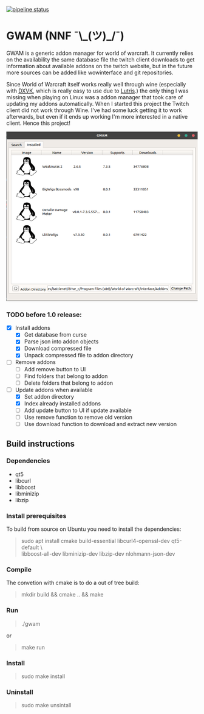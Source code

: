 [![pipeline status](https://gitlab.com/jonasknarbakk/WoW-AddonManager/badges/qt5/pipeline.svg)](https://gitlab.com/jonasknarbakk/WoW-AddonManager/commits/qt5)

# GWAM (NNF ¯\\\_(ツ)\_/¯)

GWAM is a generic addon manager for world of warcraft. It currently relies
on the availability the same database file the twitch client downloads to
get information about available addons on the twitch website, but in the future
more sources can be added like wowinterface and git repositories.

Since World of Warcraft itself works really well through wine (especially with
[DXVK](https://github.com/doitsujin/dxvk), which is really easy to use due to
[Lutris](https://github.com/lutris/lutris).) the only thing I was missing when
playing on Linux was a addon manager that took care of updating my addons
automatically. When I started this project the Twitch client did not work
through Wine. I've had some luck getting it to work afterwards, but even if it
ends up working I'm more interested in a native client. Hence this project!

![](resources/images/gwam-preview.png)

### TODO before 1.0 release:

- [x] Install addons
	- [x] Get database from curse
	- [x] Parse json into addon objects
	- [x] Download compressed file
	- [x] Unpack compressed file to addon directory
- [ ] Remove addons
	- [ ] Add remove button to UI
	- [ ] Find folders that belong to addon
	- [ ] Delete folders that belong to addon
- [ ] Update addons when available
	- [x] Set addon directory
	- [x] Index already installed addons
	- [ ] Add update button to UI if update available
	- [ ] Use remove function to remove old version
	- [ ] Use download function to download and extract new version

## Build instructions

### Dependencies

- qt5
- libcurl
- libboost
- libminizip
- libzip

### Install prerequisites
To build from source on Ubuntu you need to install the dependencies:
> sudo apt install cmake build-essential libcurl4-openssl-dev qt5-default \\\
libboost-all-dev libminizip-dev libzip-dev nlohmann-json-dev

### Compile
The convetion with cmake is to do a out of tree build:
> mkdir build && cmake .. && make

### Run
> ./gwam

or

> make run

### Install
> sudo make install

### Uninstall
> sudo make unsintall
